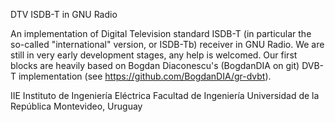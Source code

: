DTV ISDB-T in GNU Radio

An implementation of Digital Television standard ISDB-T (in particular the so-called "international" version, or ISDB-Tb) receiver in GNU Radio.
We are still in very early development stages, any help is welcomed. Our first blocks are heavily based on Bogdan Diaconescu's (BogdanDIA on git) DVB-T implementation (see https://github.com/BogdanDIA/gr-dvbt). 

IIE Instituto de Ingeniería Eléctrica
Facultad de Ingeniería
Universidad de la República
Montevideo, Uruguay


